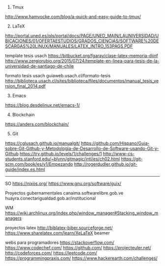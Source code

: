 1) Tmux

http://www.hamvocke.com/blog/a-quick-and-easy-guide-to-tmux/

2) LaTeX

http://portal.uned.es/pls/portal/docs/PAGE/UNED_MAIN/LAUNIVERSIDAD/UBICACIONES/01/OFERTAESTUDIOS/GRADOS_CIENCIAS/SOFTWARE%20DESCARGAS%20LINUX/MANUALES/LATEX_INTRO_153PAGS.PDF

template tesis usach
https://bitbucket.org/fgaray/clase-latex-memoria-diinf
http://www.zergiorubio.org/2015/07/24/template-en-linea-para-tesis-de-la-universidad-de-santiago-de-chile

formato tesis usach
guiaweb.usach.cl/formato-tesis
http://biblioteca.usach.cl/sites/biblioteca/files/documentos/manual_tesis_version_final_2014.pdf

3) Emacs

https://blog.desdelinux.net/emacs-1/

4) Blockchain

https://anders.com/blockchain/

5) Git

https://cglusach.github.io/manualgit/
https://github.com/Hispano/Guia-sobre-Git-Github-y-Metodologia-de-Desarrollo-de-Software-usando-Git-y-Github
https://try.github.io/levels/1/challenges/1
http://www-cs-students.stanford.edu/~blynn/gitmagic/intl/es/ch02.html
https://git-scm.com/book/es/v1/Empezando
http://rogerdudler.github.io/git-guide/index.es.html

---------------
SO
https://nixos.org/
https://www.gnu.org/software/guix/

Proyectos gubernamentales
canaima.softwarelibre.gob.ve
huayra.conectarigualdad.gob.ar/institucional

WM
https://wiki.archlinux.org/index.php/window_manager#Stacking_window_managers

proyectos latex
http://biblatex-biber.sourceforge.net/
https://www.sharelatex.com/learn/XeLaTeX
beamer

webs para programadores
https://stackoverflow.com/
https://www.codechef.com/
https://github.com/
https://projecteuler.net/
http://codeforces.com/
https://leetcode.com/
https://programmingpraxis.com/
https://www.hackerearth.com/challenges/

